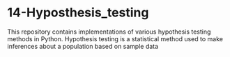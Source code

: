 # 14-Hyposthesis_testing
This repository contains implementations of various hypothesis testing methods in Python. Hypothesis testing is a statistical method used to make inferences about a population based on sample data
